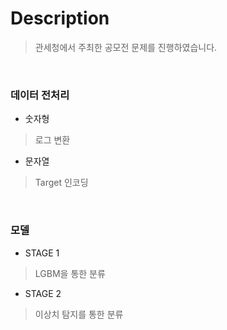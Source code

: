 Description
===============
>관세청에서 주최한 공모전 문제를 진행하였습니다. 
<br/>

### 데이터 전처리   

* 숫자형   
> 로그 변환   

* 문자열   
> Target 인코딩   
<br/>

### 모델 

* STAGE 1
>LGBM을 통한 분류

* STAGE 2
>이상치 탐지를 통한 분류
